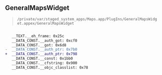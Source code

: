## GeneralMapsWidget

> `/private/var/staged_system_apps/Maps.app/PlugIns/GeneralMapsWidget.appex/GeneralMapsWidget`

```diff

   __TEXT.__eh_frame: 0x25c
   __DATA_CONST.__auth_got: 0xcf0
   __DATA_CONST.__got: 0x6d8
-  __DATA_CONST.__auth_ptr: 0x7b0
+  __DATA_CONST.__auth_ptr: 0x798
   __DATA_CONST.__const: 0x1bb0
   __DATA_CONST.__cfstring: 0x900
   __DATA_CONST.__objc_classlist: 0x78

```
